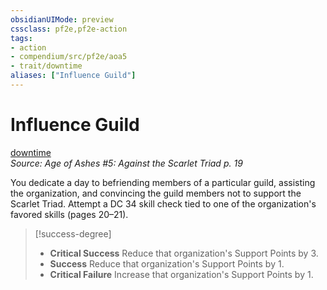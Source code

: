 ```yaml
---
obsidianUIMode: preview
cssclass: pf2e,pf2e-action
tags:
- action
- compendium/src/pf2e/aoa5
- trait/downtime
aliases: ["Influence Guild"]
---
```

# Influence Guild
[downtime](downtime.md "Downtime Action & Ability Trait")  
*Source: Age of Ashes #5: Against the Scarlet Triad p. 19*  


You dedicate a day to befriending members of a particular guild, assisting the organization, and convincing the guild members not to support the Scarlet Triad. Attempt a DC 34 skill check tied to one of the organization's favored skills (pages 20–21).

> [!success-degree] 
> - **Critical Success** Reduce that organization's Support Points by 3.
> - **Success** Reduce that organization's Support Points by 1.
> - **Critical Failure** Increase that organization's Support Points by 1.